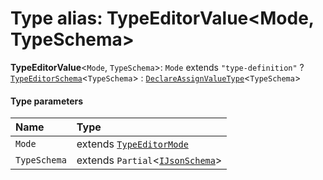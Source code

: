 # Type alias: TypeEditorValue\<Mode, TypeSchema>

**TypeEditorValue**<`Mode`, `TypeSchema`>: `Mode` extends `"type-definition"` ? [`TypeEditorSchema`](/en/auto-docs/type-editor/types/TypeEditorSchema.md)<`TypeSchema`> : [`DeclareAssignValueType`](/en/auto-docs/type-editor/interfaces/DeclareAssignValueType.md)<`TypeSchema`>

#### Type parameters

| Name | Type |
| :------ | :------ |
| `Mode` | extends [`TypeEditorMode`](/en/auto-docs/type-editor/types/TypeEditorMode.md) |
| `TypeSchema` | extends `Partial`<[`IJsonSchema`](/en/auto-docs/type-editor/interfaces/IJsonSchema.md)> |
